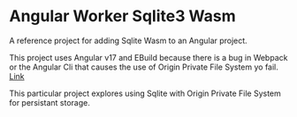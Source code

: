# Angular Worker Sqlite3 Wasm

A reference project for adding Sqlite Wasm to an Angular project.

This project uses Angular v17 and EBuild because there is a bug in Webpack or the Angular Cli that causes the use of Origin Private File System yo fail. [Link](https://github.com/webpack/webpack/issues/17779#issue-1974941617)

This particular project explores using Sqlite with Origin Private File System for persistant storage.
